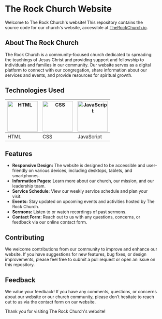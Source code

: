 # The Rock Church Website

Welcome to The Rock Church's website! This repository contains the source code for our church's website, accessible at [TheRockChurch.io](https://mogammadshaqeelless16.github.io/TheRockChurch.io/).

## About The Rock Church

The Rock Church is a community-focused church dedicated to spreading the teachings of Jesus Christ and providing support and fellowship to individuals and families in our community. Our website serves as a digital platform to connect with our congregation, share information about our services and events, and provide resources for spiritual growth.

## Technologies Used

| <img src="https://upload.wikimedia.org/wikipedia/commons/6/61/HTML5_logo_and_wordmark.svg" alt="HTML" width="100"> | <img src="https://upload.wikimedia.org/wikipedia/commons/d/d5/CSS3_logo_and_wordmark.svg" alt="CSS" width="100"> | <img src="https://upload.wikimedia.org/wikipedia/commons/9/99/Unofficial_JavaScript_logo_2.svg" alt="JavaScript" width="100"> |
| --- | --- | --- |
| HTML | CSS | JavaScript |

## Features

- **Responsive Design:** The website is designed to be accessible and user-friendly on various devices, including desktops, tablets, and smartphones.
- **Information Pages:** Learn more about our church, our mission, and our leadership team.
- **Service Schedule:** View our weekly service schedule and plan your visit.
- **Events:** Stay updated on upcoming events and activities hosted by The Rock Church.
- **Sermons:** Listen to or watch recordings of past sermons.
- **Contact Form:** Reach out to us with any questions, concerns, or feedback via our online contact form.

## Contributing

We welcome contributions from our community to improve and enhance our website. If you have suggestions for new features, bug fixes, or design improvements, please feel free to submit a pull request or open an issue on this repository.

## Feedback

We value your feedback! If you have any comments, questions, or concerns about our website or our church community, please don't hesitate to reach out to us via the contact form on our website.

Thank you for visiting The Rock Church's website!
